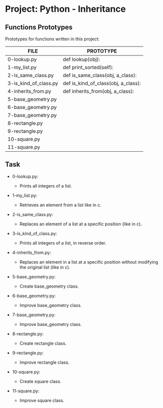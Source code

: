 # Project: Python - Inheritance
## Functions Prototypes
Prototypes for functions written in this project:

| FILE  | PROTOTYPE | 
 | ------------- | ------------- |
|0-lookup.py|def lookup(obj):|
|1-my_list.py|def print_sorted(self):|
|2-is_same_class.py|def is_same_class(obj, a_class):|
|3-is_kind_of_class.py|def is_kind_of_class(obj, a_class):|
|4-inherits_from.py|def inherits_from(obj, a_class):|
|5-base_geometry.py||
|6-base_geometry.py||
|7-base_geometry.py||
|8-rectangle.py||
|9-rectangle.py||
|10-square.py||
|11-square.py||
## Task
- 0-lookup.py:
	- Prints all integers of a list.

- 1-my_list.py:
	- Retrieves an element from a list like in c.

- 2-is_same_class.py:
	- Replaces an element of a list at a specific position (like in c).

- 3-is_kind_of_class.py:
	- Prints all integers of a list, in reverse order.

- 4-inherits_from.py:
	- Replaces an element in a list at a specific position without modifying the original list (like in c).

- 5-base_geometry.py:
	- Create base_geometry class.

- 6-base_geometry.py:
	- Improve base_geometry class.

- 7-base_geometry.py:
	- Improve base_geometry class.

- 8-rectangle.py:
	- Create rectangle class.

- 9-rectangle.py:
	- Improve rectangle class.

- 10-square.py:
	- Create square class.

- 11-square.py:
	- Improve square class.

